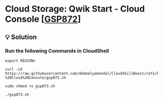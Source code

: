 # Cloud Storage: Qwik Start - Cloud Console [[GSP872](https://www.cloudskillsboost.google/course_templates/637/labs/526668)]

## 💡 Solution 

### Run the following Commands in CloudShell

```
export REGION=
```
```
curl -LO https://raw.githubusercontent.com/debmalyamondal/CloudSkillBoost/refs/heads/main/Set%20Up%20an%20App%20Dev%20Environment%20on%20Google%20Cloud/Cloud%20Storage%3A%20Qwik%20Start%20-%20Cloud%20Console/gsp073.sh

sudo chmod +x gsp073.sh

./gsp073.sh
```
